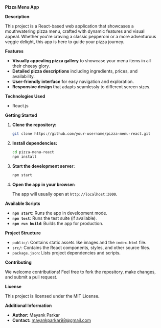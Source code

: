 **Pizza Menu App**

**Description**

This project is a React-based web application that showcases a mouthwatering pizza menu, crafted with dynamic features and visual appeal. Whether you're craving a classic pepperoni or a more adventurous veggie delight, this app is here to guide your pizza journey.

**Features**

- **Visually appealing pizza gallery** to showcase your menu items in all their cheesy glory.
- **Detailed pizza descriptions** including ingredients, prices, and availability.
- **User-friendly interface** for easy navigation and exploration.
- **Responsive design** that adapts seamlessly to different screen sizes.

**Technologies Used**

- React.js

**Getting Started**

1. **Clone the repository:**

   ```bash
   git clone https://github.com/your-username/pizza-menu-react.git
   ```

2. **Install dependencies:**

   ```bash
   cd pizza-menu-react
   npm install
   ```

3. **Start the development server:**

   ```bash
   npm start
   ```

4. **Open the app in your browser:**

   The app will usually open at `http://localhost:3000`.

**Available Scripts**

- **`npm start`**: Runs the app in development mode.
- **`npm test`**: Runs the test suite (if available).
- **`npm run build`**: Builds the app for production.

**Project Structure**

- `public/`: Contains static assets like images and the `index.html` file.
- `src/`: Contains the React components, styles, and other source files.
- `package.json`: Lists project dependencies and scripts.

**Contributing**

We welcome contributions! Feel free to fork the repository, make changes, and submit a pull request.

**License**

This project is licensed under the MIT License.

**Additional Information**

- **Author:** Mayank Parkar
- **Contact:** mayankparkar98@gmail.com
